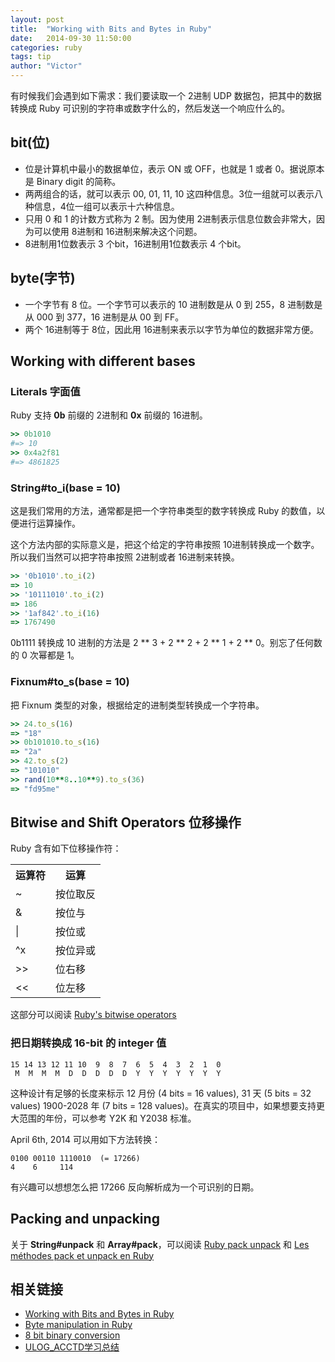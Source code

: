 ```yaml
---
layout: post
title:  "Working with Bits and Bytes in Ruby"
date:   2014-09-30 11:50:00
categories: ruby
tags: tip
author: "Victor"
---
```


有时候我们会遇到如下需求：我们要读取一个 2进制 UDP 数据包，把其中的数据转换成 Ruby 可识别的字符串或数字什么的，然后发送一个响应什么的。

## bit(位)

* 位是计算机中最小的数据单位，表示 ON 或 OFF，也就是 1 或者 0。据说原本是 Binary digit 的简称。
* 两两组合的话，就可以表示 00, 01, 11, 10 这四种信息。3位一组就可以表示八种信息，4位一组可以表示十六种信息。
* 只用 0 和 1 的计数方式称为 2 制。因为使用 2进制表示信息位数会非常大，因为可以使用 8进制和 16进制来解决这个问题。
* 8进制用1位数表示 3 个bit，16进制用1位数表示 4 个bit。

## byte(字节)

* 一个字节有 8 位。一个字节可以表示的 10 进制数是从 0 到 255，8 进制数是从 000 到 377，16 进制是从 00 到 FF。
* 两个 16进制等于 8位，因此用 16进制来表示以字节为单位的数据非常方便。

## Working with different bases

### Literals 字面值

Ruby 支持 **0b** 前缀的 2进制和 **0x** 前缀的 16进制。

```ruby
>> 0b1010
#=> 10
>> 0x4a2f81
#=> 4861825
```

### String#to_i(base = 10)

这是我们常用的方法，通常都是把一个字符串类型的数字转换成 Ruby 的数值，以便进行运算操作。

这个方法内部的实际意义是，把这个给定的字符串按照 10进制转换成一个数字。所以我们当然可以把字符串按照 2进制或者 16进制来转换。

```ruby
>> '0b1010'.to_i(2)
=> 10
>> '10111010'.to_i(2)
=> 186
>> '1af842'.to_i(16)
=> 1767490
```

0b1111 转换成 10 进制的方法是 2 ** 3 + 2 ** 2 + 2 ** 1 + 2 ** 0。别忘了任何数的 0 次幂都是 1。

### Fixnum#to_s(base = 10)

把 Fixnum 类型的对象，根据给定的进制类型转换成一个字符串。

```ruby
>> 24.to_s(16)
=> "18"
>> 0b101010.to_s(16)
=> "2a"
>> 42.to_s(2)
=> "101010"
>> rand(10**8..10**9).to_s(36)
=> "fd95me"
```

## Bitwise and Shift Operators 位移操作


Ruby 含有如下位移操作符：

<table>
  <tr>
    <th>运算符</th>
    <th>运算</th>
  </tr>
  <tr>
    <td>~</td>
    <td>按位取反</td>
  </tr>
  <tr>
    <td>&</td>
    <td>按位与</td>
  </tr>
  <tr>
    <td>|</td>
    <td>按位或</td>
  </tr>
  <tr>
    <td>^x</td>
    <td>按位异或</td>
  </tr>
  <tr>
    <td>>></td>
    <td>位右移</td>
  </tr>
  <tr>
    <td><<</td>
    <td>位左移</td>
  </tr>
</table>

这部分可以阅读 [Ruby's bitwise operators](http://calleerlandsson.com/2014/02/06/rubys-bitwise-operators/)

### 把日期转换成 16-bit 的 integer 值

```
15 14 13 12 11 10  9  8  7  6  5  4  3  2  1  0
 M  M  M  M  D  D  D  D  D  Y  Y  Y  Y  Y  Y  Y
```

这种设计有足够的长度来标示 12 月份 (4 bits = 16 values),  31 天 (5 bits = 32 values)  1900-2028 年 (7 bits = 128 values)。在真实的项目中，如果想要支持更大范围的年份，可以参考 Y2K 和 Y2038 标准。

April 6th, 2014 可以用如下方法转换：

```
0100 00110 1110010  (= 17266)
4    6     114
```

有兴趣可以想想怎么把 17266 反向解析成为一个可识别的日期。

## Packing and unpacking

关于 **String#unpack** 和 **Array#pack**，可以阅读 [Ruby pack unpack](http://blog.bigbinary.com/2011/07/20/ruby-pack-unpack.html) 和 [Les méthodes pack et unpack en Ruby](http://vfsvp.fr/article/les-methodes-pack-et-unpack-en-ruby/)


## 相关链接

* [Working with Bits and Bytes in Ruby](http://www.webascender.com/Blog/ID/529/Working-with-Bits-and-Bytes-in-Ruby#.VCoLPCmSz0Z)
* [Byte manipulation in Ruby](http://happybearsoftware.com/byte-manipulation-in-ruby.html)
* [8 bit binary conversion](https://www.ruby-forum.com/topic/4417836)
* [ULOG_ACCTD学习总结](http://blog.csdn.net/flyingstarwb/article/details/1874529)
